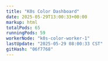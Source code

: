 ```yaml
---
title: "K0s Color Dashboard"
date: 2025-05-29T13:00:33+00:00
markup: html
totalPods: 65
runningPods: 59
workerNode: "k0s-color-worker-1"
lastUpdate: "2025-05-29 08:00:33 CST"
gitHash: "06f7768"
---
```


<!-- This content is dynamically updated by the CronJob -->
<!-- The dashboard UI is rendered by Hugo templates and CSS/JS files -->
